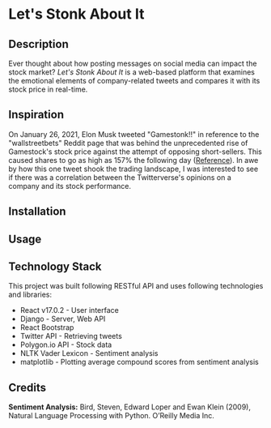 # Let's Stonk About It

## Description
Ever thought about how posting messages on social media can impact the stock market?  *Let's Stonk About It*  is a web-based platform that examines the emotional elements of company-related tweets and compares it with its stock price in real-time. 

## Inspiration
On January 26, 2021, Elon Musk tweeted "Gamestonk!!" in reference to the "wallstreetbets" Reddit page that was behind the unprecedented rise of Gamestock's stock price against the attempt of opposing short-sellers. This caused shares to go as high as 157% the following day ([Reference](https://markets.businessinsider.com/news/stocks/gamestop-stock-price-elon-musk-gamestonk-tweet-extends-trading-rally-2021-1-1030009065)). In awe by how this one tweet shook the trading landscape, I was interested to see if there was a correlation between the Twitterverse's opinions on a company and its stock performance.          


## Installation

## Usage

## Technology Stack
This project was built following RESTful API and uses following technologies and libraries: 
- React v17.0.2 - User interface
- Django - Server, Web API  
- React Bootstrap
- Twitter API - Retrieving tweets
- Polygon.io API - Stock data  
- NLTK Vader Lexicon - Sentiment analysis
- matplotlib - Plotting average compound scores from sentiment analysis


## Credits
**Sentiment Analysis:**
    Bird, Steven, Edward Loper and Ewan Klein (2009), Natural Language Processing with Python. O’Reilly Media Inc.
